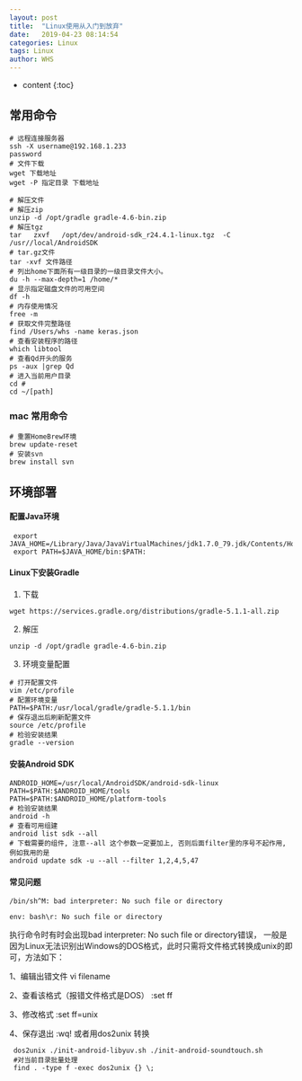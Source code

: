 ```yaml
---
layout: post
title:  "Linux使用从入门到放弃"
date:   2019-04-23 08:14:54
categories: Linux
tags: Linux
author: WHS
---
```


* content
{:toc}







## 常用命令
```shell
# 远程连接服务器
ssh -X username@192.168.1.233
password
# 文件下载
wget 下载地址
wget -P 指定目录 下载地址

# 解压文件
# 解压zip
unzip -d /opt/gradle gradle-4.6-bin.zip 
# 解压tgz
tar   zxvf   /opt/dev/android-sdk_r24.4.1-linux.tgz  -C /usr//local/AndroidSDK
# tar.gz文件
tar -xvf 文件路径
# 列出home下面所有一级目录的一级目录文件大小。
du -h --max-depth=1 /home/* 
# 显示指定磁盘文件的可用空间
df -h 
# 内存使用情况
free -m
# 获取文件完整路径
find /Users/whs -name keras.json
# 查看安装程序的路径
which libtool
# 查看Qd开头的服务
ps -aux |grep Qd
# 进入当前用户目录
cd #
cd ~/[path]
```

### mac 常用命令
```shell
# 重置HomeBrew环境
brew update-reset
# 安装svn
brew install svn
```

## 环境部署

#### 配置Java环境  
```shell
 export JAVA_HOME=/Library/Java/JavaVirtualMachines/jdk1.7.0_79.jdk/Contents/Home
 export PATH=$JAVA_HOME/bin:$PATH:
```
#### Linux下安装Gradle
1. 下载
```shell
wget https://services.gradle.org/distributions/gradle-5.1.1-all.zip
```
2. 解压
```shell
unzip -d /opt/gradle gradle-4.6-bin.zip 
```
3. 环境变量配置
```shell
# 打开配置文件
vim /etc/profile
# 配置环境变量
PATH=$PATH:/usr/local/gradle/gradle-5.1.1/bin
# 保存退出后刷新配置文件
source /etc/profile
# 检验安装结果
gradle --version
```

#### 安装Android SDK
```shell
ANDROID_HOME=/usr/local/AndroidSDK/android-sdk-linux
PATH=$PATH:$ANDROID_HOME/tools
PATH=$PATH:$ANDROID_HOME/platform-tools
# 检验安装结果
android -h
# 查看可用组建
android list sdk --all
# 下载需要的组件, 注意--all 这个参数一定要加上, 否则后面filter里的序号不起作用, 例如我用的是
android update sdk -u --all --filter 1,2,4,5,47
```

#### 常见问题
```
/bin/sh^M: bad interpreter: No such file or directory

env: bash\r: No such file or directory
```
执行命令时有时会出现bad interpreter: No such file or directory错误，
一般是因为Linux无法识别出Windows的DOS格式，此时只需将文件格式转换成unix的即可，方法如下：

1、编辑出错文件
vi filename

2、查看该格式（报错文件格式是DOS）
:set ff

3、修改格式
:set ff=unix

4、保存退出
:wq!
或者用dos2unix 转换
```
 dos2unix ./init-android-libyuv.sh ./init-android-soundtouch.sh
 #对当前目录批量处理
 find . -type f -exec dos2unix {} \;
```
